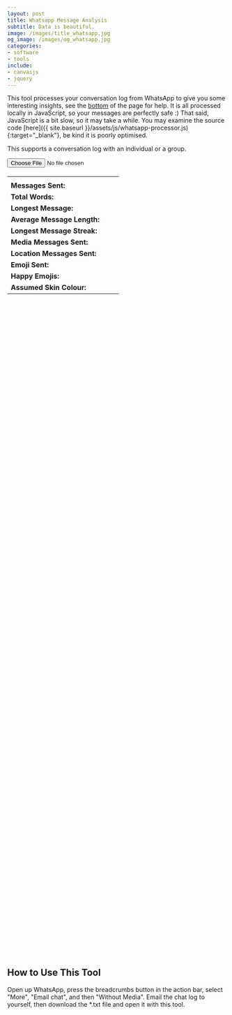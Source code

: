 ```yaml
---
layout: post
title: Whatsapp Message Analysis
subtitle: Data is beautiful.
image: /images/title_whatsapp.jpg
og_image: /images/og_whatsapp.jpg
categories:
- software
- tools
include:
- canvasjs
- jquery
---
```


This tool processes your conversation log from WhatsApp to give you some interesting insights, see the [bottom](#how-to-use-this-tool) of the page for help. It is all processed locally in JavaScript, so your messages are perfectly safe :) That said, JavaScript is a bit slow, so it may take a while. You may examine the source code [here]({{ site.baseurl }}/assets/js/whatsapp-processor.js){:target="_blank"}, be kind it is poorly optimised.

This supports a conversation log with an individual or a group.

<input type="file" id="file-input" />

<h4 id="message-date-range"></h4>

<table id="individualStats">
  <tr>
    <th></th>
    <th id="name1" style="padding-right: 10px; padding-left:  10px;"></th>
    <th id="name2"></th>
  </tr>
  <tr>
    <td><b>Messages Sent:</b></td>
    <td id="messages_1" align="center"></td>
    <td id="messages_2" align="center"></td>
  </tr>
  <tr>
    <td><b>Total Words:</b></td>
    <td id="words_1" align="center"></td>
    <td id="words_2" align="center"></td>
  </tr>
  <tr>
    <td><b>Longest Message:</b></td>
    <td id="longest_1" align="center"></td>
    <td id="longest_2" align="center"></td>
  </tr>
  <tr>
    <td><b>Average Message Length:</b></td>
    <td id="average_1" align="center"></td>
    <td id="average_2" align="center"></td>
  </tr>
  <tr>
    <td><b>Longest Message Streak:</b></td>
    <td id="streak_1" align="center"></td>
    <td id="streak_2" align="center"></td>
  </tr>
  <tr>
    <td><b>Media Messages Sent:</b></td>
    <td id="media_1" align="center"></td>
    <td id="media_2" align="center"></td>
  </tr>
  <tr>
    <td><b>Location Messages Sent:</b></td>
    <td id="location_1" align="center"></td>
    <td id="location_2" align="center"></td>
  </tr>
  <tr>
    <td><b>Emoji Sent:</b></td>
    <td id="emoji_1" align="center"></td>
    <td id="emoji_2" align="center"></td>
  </tr>
  <tr>
    <td><b>Happy Emojis:</b></td>
    <td id="happiness_1" align="center"></td>
    <td id="happiness_2" align="center"></td>
  </tr>
  <tr>
    <td><b>Assumed Skin Colour:</b></td>
    <td id="skin_1" align="center"></td>
    <td id="skin_2" align="center"></td>
  </tr>
</table>

<div id="messagesVis" style="width: 100%; height: 300px;"></div>

<div id="weekVis" style="width: 100%; height: 300px;"></div>

<div id="hourVis" style="width: 100%; height: 300px;"></div>

<div style="width: 100%; display: table;">
    <div style="display: table-row">
        <div id="emojiVis1" style="width: 50%; height: 300px; display: table-cell;"></div>
	<div id="emojiVis2" style="width: 50%; height: 300px; display: table-cell;"></div>
    </div>
</div>

<div id="emojiGroupVis" style="width: 100%; height: 300px;"></div>

## How to Use This Tool

Open up WhatsApp, press the breadcrumbs button in the action bar, select "More", "Email chat", and then "Without Media". Email the chat log to yourself, then download the *.txt file and open it with this tool.

<script type="text/javascript" src="{{ site.baseurl }}/assets/js/whatsapp-processor.js"></script>

<script type="text/javascript" src="{{ site.baseurl }}/assets/js/2018-04-30-Whatsapp-Message-Analysis.js"></script>
